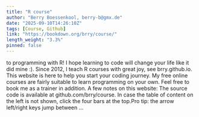 ```yaml
---
title: "R course"
author: "Berry Boessenkool, berry-b@gmx.de"
date: "2025-09-10T14:26:10Z"
tags: [Course, Github]
link: "https://bookdown.org/brry/course/"
length_weight: "3.3%"
pinned: false
---
```


to programming with R!
I hope learning to code will change your life like it did mine :). Since 2012, I teach R courses with great joy, see brry.github.io.
This website is here to help you start your coding journey. My free online courses are fairly suitable to learn programming on your own. Feel free to book me as a trainer in addition. A few notes on this website:
The source code is available at github.com/brry/course.
In case the table of content on the left is not shown, click the four bars at the top.Pro tip: the arrow left/right keys jump between ...
